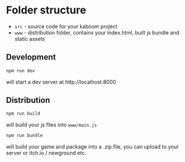 # Folder structure

- `src` - source code for your kaboom project
- `www` - distribution folder, contains your index.html, built js bundle and static assets

## Development

```sh
npm run dev
```

will start a dev server at http://localhost:8000

## Distribution

```sh
npm run build
```

will build your js files into `www/main.js`

```sh
npm run bundle
```

will build your game and package into a .zip file, you can upload to your server or itch.io / newground etc.
